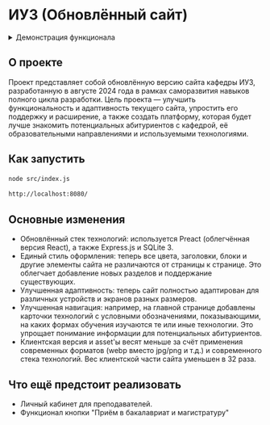 # ИУ3 (Обновлённый сайт)

<details>
  <summary>Демонстрация функционала</summary>
  <img src="github_img/main_page.png" alt="Главная страница"/>
  <img src="github_img/main_with_modal.png" alt="Модальное окно с списоком предметов"/>
  <img src="github_img/main_with_modal_2.png" alt="Модальное окно с деталями о предмете"/>
  <img src="github_img/degrees.png" alt="Поступающим"/>
  <img src="github_img/staff.png" alt="Преподаватели"/>
  <img src="github_img/labs.png" alt="Лаборатории"/>
  <img src="github_img/history.png" alt="История кафедры"/>
  <img src="github_img/media.png" alt="СМИ о нас"/>
  <img src="github_img/ai.png" alt="Нейроквест"/>
  <img src="github_img/contacts.png" alt="Контакты"/>
</details>

## О проекте
Проект представляет собой обновлённую версию сайта кафедры ИУ3, разработанную в августе 2024 года в рамках саморазвития навыков полного цикла разработки. Цель проекта — улучшить функциональность и адаптивность текущего сайта, упростить его поддержку и расширение, а также создать платформу, которая будет лучше знакомить потенциальных абитуриентов с кафедрой, её образовательными направлениями и используемыми технологиями.

## Как запустить
```bash
node src/index.js
```
```bash
http://localhost:8080/
```

## Основные изменения
* Обновлённый стек технологий: используется Preact (облегчённая версия React), а также Express.js и SQLite 3.
* Единый стиль оформления: теперь все цвета, заголовки, блоки и другие элементы сайта не различаются от страницы к странице. Это облегчает добавление новых разделов и поддержание существующих.
* Улучшенная адаптивность: теперь сайт полностью адаптирован для различных устройств и экранов разных размеров.
* Улучшенная навигация: например, на главной странице добавлены карточки технологий с условными обозначениями, показывающими, на каких формах обучения изучаются те или иные технологии. Это упрощает понимание информации для потенциальных абитуриентов.
* Клиентская версия и asset'ы весят меньше за счёт применения современных форматов (webp вместо jpg/png и т.д.) и современного стека технологий. Вес клиентской части сайта уменьшен в 32 раза.

## Что ещё предстоит реализовать
* Личный кабинет для преподавателей.
* Функционал кнопки "Приём в бакалавриат и магистратуру"
